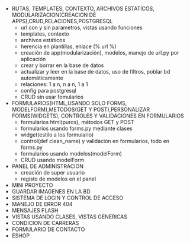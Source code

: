 * RUTAS, TEMPLATES, CONTEXTO, ARCHIVOS ESTATICOS, MODULARIZACION(CREACION DE APPS),CRUD,RELACIONES,POSTGRESQL
    * url con y sin parametros, vistas usando funciones
    * templates, contexto
    * archivos estáticos
    * herencia en plantillas, enlace (% url %)
    * creación de app(modularización), modelos, manejo de url.py por aplicación
    * crear y borrar en la base de datos
    * actualizar y leer en la base de datos, uso de filtros, poblar bd automáticamente
    * relaciones: 1 a n, n a n, 1 a 1
    * config para postgresql
    * CRUD sin usar fomularios
* FORMULARIOS(HTML,USANDO SOLO FORMS, MODELFORM),METODOS(GET Y POST),PERSONALIZAR FORMS(WIDGETS), CONTROLES Y VALIDACIONES EN FORMULARIOS
    * formularios html(puros), métodos GET y POST 
    * formularios usando forms.py mediante clases
    * widget(estilo a los formulario)
    * control(def clean_name) y validación en formularios, todo en forms.py
    * formularios usando modelos(modelForm) 
    * CRUD usando modelForm
* PANEL DE ADMINISTRACION
    * creación de super usuario
    * registo de modelos en el panel
* MINI PROYECTO
* GUARDAR IMAGENES EN LA BD
* SISTEMA DE LOGIN Y CONTROL DE ACCESO
* MANEJO DE ERROR 404
* MENSAJES FLASH
* VISTAS USANDO CLASES, VISTAS GENERICAS
* CONDICION DE CARRERAS
* FORMULARIO DE CONTACTO
* ESHOP

